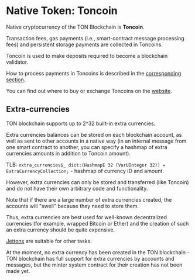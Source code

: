 # Native Token: Toncoin

Native cryptocurrency of the TON Blockchain is **Toncoin**.

Transaction fees, gas payments (i.e., smart-contract message processing fees) and persistent storage payments are collected in Toncoins.

Toncoin is used to make deposits required to become a blockchain validator.

How to process payments in Toncoins is described in the [corresponding section](/develop/payment-processing/overview).

You can find out where to buy or exchange Toncoins on the [website](https://ton.org/coin).

## Extra-currencies

TON blockchain supports up to 2^32 built-in extra currencies. 

Extra currencies balances can be stored on each blockchain account, as well as sent to other accounts in a native way (in an internal message from one smart contract to another, you can specify a hashmap of extra currencies amounts in addition to Toncoin amount).

TLB: `extra_currencies$_ dict:(HashmapE 32 (VarUInteger 32)) = ExtraCurrencyCollection;` - hashmap of currency ID and amount.

However, extra currencies can only be stored and transferred (like Toncoin) and do not have their own arbitrary code and functionality.

Note that if there are a large number of extra currencies created, the accounts will "swell" because they need to store them.

Thus, extra currencies are best used for well-known decentralized currencies (for example, wrapped Bitcoin or Ether) and the creation of such an extra currency should be quite expensive.

[Jettons](/learn/defi/tokens#jettons) are suitable for other tasks.

At the moment, no extra currency has been created in the TON blockchain - TON blockchain has full support for extra currencies by accounts and messages, but the minter system contract for their creation has not been made yet.